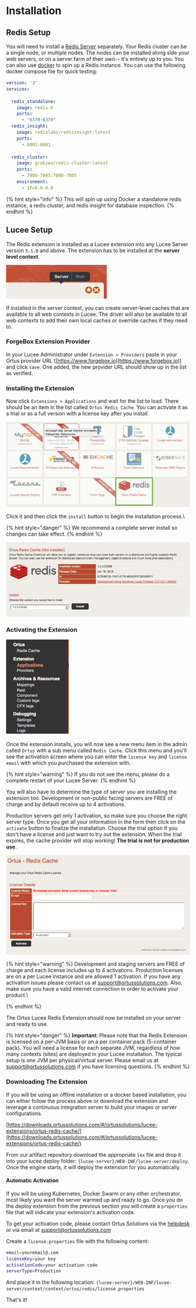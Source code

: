 # Installation

## Redis Setup <a href="#redis-setup" id="redis-setup"></a>

You will need to install a [Redis Server](https://redis.io) separately. Your Redis cluster can be a single node, or multiple nodes. The nodes can be installed along side your web servers, or on a server farm of their own-- it's entirely up to you. You can also use [docker](https://www.docker.com) to spin up a Redis instance. You can use the following docker compose file for quick testing:

```yaml
version: '3'
services:

  redis_standalone:
    image: redis:6
    ports:
      - "6379:6379"
  redis_insight:
    image: redislabs/redisinsight:latest
    ports:
      - 8001:8001

  redis_cluster:
    image: grokzen/redis-cluster:latest
    ports:
      - 7000-7005:7000-7005
    environment:
      - IP=0.0.0.0

```

{% hint style="info" %}
This will spin up using Docker a standalone redis instance, a redis cluster, and redis insight for database inspection.
{% endhint %}

## Lucee Setup

The Redis extension is installed as a Lucee extension into any Lucee Server version `5.1.0` and above. The extension has to be installed at the **server level context**.

![](<../.gitbook/assets/image (1).png>)

If installed in the server context, you can create server-level caches that are available to all web contexts in Lucee. The driver will also be available to all web contexts to add their own local caches or override caches if they need to.

### **ForgeBox Extension Provider**

In your Lucee Administrator under `Extension > Providers` paste in your Ortus provider URL ([https://www.forgebox.io](https://www.forgebox.io)) and click `save`. One added, the new provider URL should show up in the list as verified.

### **Installing the Extension**

Now click `Extensions > Applications` and wait for the list to load. There should be an item in the list called `Ortus Redis Cache`. You can activate it as a trial or as a full version with a license key after you install.

![](<../.gitbook/assets/image (5) (1).png>)

Click it and then click the `install` button to begin the installation process.\


{% hint style="danger" %}
We recommend a complete server install so changes can take effect.
{% endhint %}

![](<../.gitbook/assets/image (3).png>)

### **Activating the Extension**

![](<../.gitbook/assets/image (2).png>)\
\
Once the extension installs, you will now see a new menu item in the admin called `Ortus` with a sub menu called `Redis Cache`. Click this menu and you'll see the activation screen where you can enter the `license key` and `license email` with which you purchased the extension with.

{% hint style="warning" %}
If you do not see the menu, please do a complete restart of your Lucee Server.
{% endhint %}

You will also have to determine the type of server you are installing the extension too. Development or non-public facing servers are FREE of charge and by default receive up to 4 activations.

Production servers get only 1 activation, so make sure you choose the right server type. Once you get all your information in the form then click on the `activate` button to finalize the installation. Choose the trial option if you don't have a license and just want to try out the extension. When the trial expires, the cache provider will stop working! **The trial is not for production use**.

![](<../.gitbook/assets/image (4) (1).png>)

{% hint style="warning" %}
&#x20;Development and staging servers are FREE of charge and each license includes up to 4 activations. Production licenses are on a per Lucee instance and are allowed 1 activation. If you have any activation issues please contact us at [support@ortussolutions.com](mailto:support@ortussolutions.com). Also, make sure you have a valid internet connection in order to activate your product.\

{% endhint %}

The Ortus Lucee Redis Extension should now be installed on your server and ready to use.

{% hint style="danger" %}
**Important**: Please note that the Redis Extension is licensed on a per-JVM basis or on a per container pack (5-container pack). You will need a license for each separate JVM, regardless of how many contexts (sites) are deployed in your Lucee installation. The typical setup is one JVM per physical/virtual server. Please email us at [support@ortussolutions.com](http://127.0.0.1:49339/docs/support@ortussolutions.com) if you have licensing questions.
{% endhint %}

### Downloading The Extension

If you will be using an offline installation or a docker based installation, you can either follow the process above or download the extension and leverage a continuous integration server to build your images or server configurations.

[https://downloads.ortussolutions.com/#/ortussolutions/lucee-extensions/ortus-redis-cache/](https://downloads.ortussolutions.com/#/ortussolutions/lucee-extensions/ortus-redis-cache/)

From our artifact repository download the appropriate `lex` file and drop it into your lucee deploy folder: `{lucee-server}/WEB-INF/lucee-server/deploy`. Once the engine starts, it will deploy the extension for you automatically.

#### Automatic Activation <a href="#automatic-activation" id="automatic-activation"></a>

If you will be using Kubernetes, Docker Swarm or any other orchestrator, most likely you want the server warmed up and ready to go. Once you do the deploy extension from the previous section you will create a `properties` file that will indicate your extension's activation code.

To get your activation code, please contact Ortus Solutions via the [helpdesk](https://ortussolutions.atlassian.net/servicedesk/customer/portal/9) or via email at [support@ortussolutions.com](mailto:support@ortussolutions.com)

Create a `license.properties` file with the following content:

```bash
email=youremail@.com
licenseKey=your key
activationCode=your activation code
serverType=Production
```

And place it in the following location: `{lucee-server}/WEB-INF/lucee-server/context/context/ortus/redis/license.properties`

That's it!
